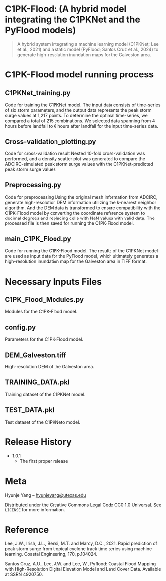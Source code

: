 # C1PK-Flood: (A hybrid model integrating the C1PKNet and the PyFlood models)
> A hybrid system integrating a machine learning model (C1PKNet; Lee et al., 2021) and a static model (PyFlood; Santos Cruz et al., 2024) to generate high-resolution inundation maps for the Galveston area. 


# C1PK-Flood model running process

## C1PKNet_training.py  
Code for training the C1PKNet model. 
The input data consists of time-series of six storm parameters, and the output data represents the peak storm surge values at 1,217 points. To determine the optimal time-series, we compared a total of 215 combinations. We selected data spanning from 4 hours before landfall to 6 hours after landfall for the input time-series data.

## Cross-validation_plotting.py
Code for cross-validation result
Nested 10-fold cross-validation was performed, and a density scatter plot was generated to compare the ADCIRC-simulated peak storm surge values with the C1PKNet-predicted peak storm surge values.

## Preprocessing.py
Code for preprocessing 
Using the original mesh information from ADCIRC, generate high-resolution DEM information utilizing the k-nearest neighbor algorithm. And the DEM data is transformed to ensure compatibility with the C1PK-Flood model by converting the coordinate reference system to decimal degrees and replacing cells with NaN values with valid data. The processed file is then saved for running the C1PK-Flood model.

## main_C1PK_Flood.py
Code for running the C1PK-Flood model. 
The results of the C1PKNet model are used as input data for the PyFlood model, which ultimately generates a high-resolution inundation map for the Galveston area in TIFF format.


# Necessary Inputs Files

## C1PK_Flood_Modules.py
Modules for the C1PK-Flood model.

## config.py
Parameters for the C1PK-Flood model. 

## DEM_Galveston.tiff
High-resolution DEM of the Galveston area. 

## TRAINING_DATA.pkl
Training dataset of the C1PKNet model. 

## TEST_DATA.pkl
Test dataset of the C1PKNeto model. 



# Release History
* 1.0.1
    * The first proper release

# Meta

Hyunje Yang – hyunjeyang@utexas.edu

Distributed under the Creative Commons Legal Code CC0 1.0 Universal. See ``LICENSE`` for more information.

# Reference
Lee, J.W., Irish, J.L., Bensi, M.T. and Marcy, D.C., 2021. Rapid prediction of peak storm surge from tropical cyclone track time series using machine learning. Coastal Engineering, 170, p.104024.

Santos Cruz, A.U., Lee, J.W. and Lee, W., Pyflood: Coastal Flood Mapping with High-Resolution Digital Elevation Model and Land Cover Data. Available at SSRN 4920750.

